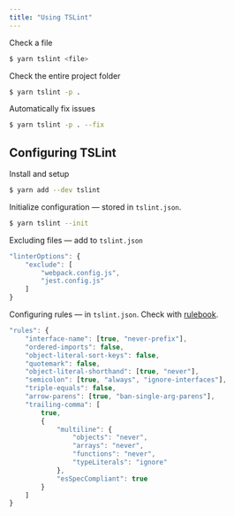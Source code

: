 ```yaml
---
title: "Using TSLint"
---
```

Check a file
```bash
$ yarn tslint <file>
```

Check the entire project folder
```bash
$ yarn tslint -p .
```

Automatically fix issues
```bash
$ yarn tslint -p . --fix
```

## Configuring TSLint

Install and setup
```bash
$ yarn add --dev tslint
```

Initialize configuration — stored in `tslint.json`.
```bash
$ yarn tslint --init
```

Excluding files — add to `tslint.json`
```js
"linterOptions": {
    "exclude": [
        "webpack.config.js",
        "jest.config.js"
    ]
}
```

Configuring rules — in `tslint.json`. Check with [rulebook](https://palantir.github.io/tslint/rules/).
```js
"rules": {
    "interface-name": [true, "never-prefix"],
    "ordered-imports": false,
    "object-literal-sort-keys": false,
    "quotemark": false,
    "object-literal-shorthand": [true, "never"],
    "semicolon": [true, "always", "ignore-interfaces"],
    "triple-equals": false,
    "arrow-parens": [true, "ban-single-arg-parens"],
    "trailing-comma": [
        true,
        {
            "multiline": {
                "objects": "never",
                "arrays": "never",
                "functions": "never",
                "typeLiterals": "ignore"
            },
            "esSpecCompliant": true
        }
    ]
}
```
